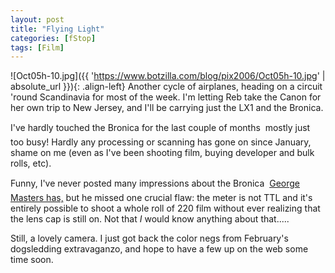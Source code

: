 ```yaml
---
layout: post
title: "Flying Light"
categories: [fStop]
tags: [Film]
---
```



![Oct05h-10.jpg]({{ 'https://www.botzilla.com/blog/pix2006/Oct05h-10.jpg' | absolute_url }}){: .align-left}
Another cycle of airplanes, heading on a circuit 'round Scandinavia for most of the week. I'm letting Reb take the Canon for her own trip to New Jersey, and I'll be carrying just the LX1 and the Bronica.

I've hardly touched the Bronica for the last couple of months &#151; mostly just too busy! Hardly any processing or scanning has gone on since January, shame on me (even as I've been shooting film, buying developer and bulk rolls, etc).

Funny, I've never posted many impressions about the Bronica &#151; <a href="http://www.shutterflower.com/RF645%20review.htm">George Masters has,</a> but he missed one crucial flaw: the meter is not TTL and it's entirely possible to shoot a whole roll of 220 film without ever realizing that the lens cap is still on. Not that <i>I</i> would know anything about that.....

Still, a lovely camera. I just got back the color negs from February's dogsledding extravaganzo, and hope to have a few up on the web some time soon.


<br /><br />

